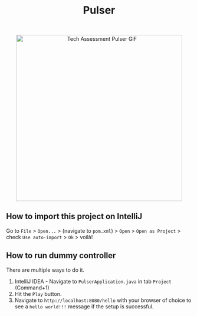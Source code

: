 <h1 align="center"> Pulser </h1> <br>

<p align="center">
  <a href="https://gitpoint.co/">
    <img alt="Tech Assessment Pulser GIF" title="pulser-gif" src="https://media.giphy.com/media/3oKIPxLlzvtBAQSLLi/giphy.gif" width="450">
  </a>
</p>

## How to import this project on IntelliJ

Go to `File` > `Open...` > (navigate to `pom.xml`) > `Open` > `Open as Project` > check `Use auto-import` > `Ok` > voilà!

## How to run dummy controller

There are multiple ways to do it.

1. IntelliJ IDEA - Navigate to `PulserApplication.java` in tab `Project` (Command+1)
2. Hit the `Play` button.
3. Navigate to `http://localhost:8080/hello` with your browser of choice to see a `hello world!!!` message if the setup is successful. 

